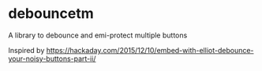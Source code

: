 # debouncetm
A library to debounce and emi-protect multiple buttons

Inspired by https://hackaday.com/2015/12/10/embed-with-elliot-debounce-your-noisy-buttons-part-ii/
